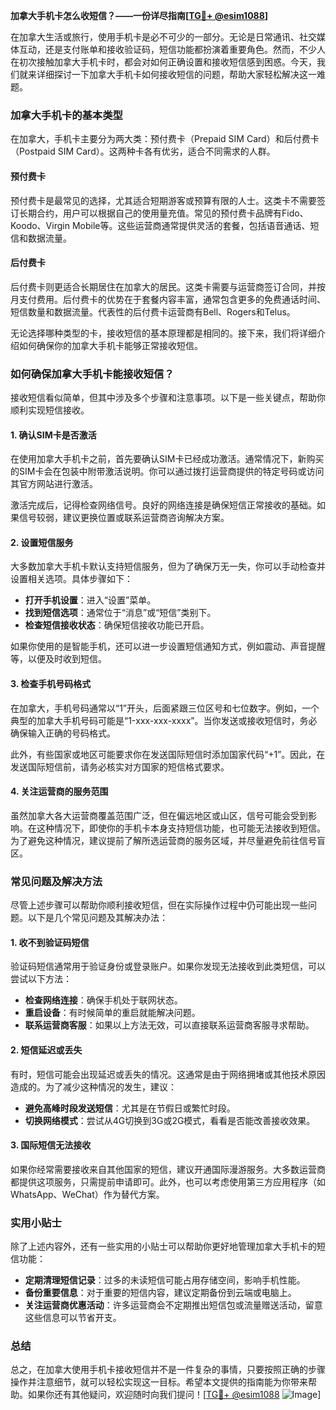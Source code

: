 **加拿大手机卡怎么收短信？——一份详尽指南[[TG💪+ @esim1088](https://t.me/s/esim1088)]**

在加拿大生活或旅行，使用手机卡是必不可少的一部分。无论是日常通讯、社交媒体互动，还是支付账单和接收验证码，短信功能都扮演着重要角色。然而，不少人在初次接触加拿大手机卡时，都会对如何正确设置和接收短信感到困惑。今天，我们就来详细探讨一下加拿大手机卡如何接收短信的问题，帮助大家轻松解决这一难题。

### 加拿大手机卡的基本类型

在加拿大，手机卡主要分为两大类：预付费卡（Prepaid SIM Card）和后付费卡（Postpaid SIM Card）。这两种卡各有优劣，适合不同需求的人群。

#### 预付费卡

预付费卡是最常见的选择，尤其适合短期游客或预算有限的人士。这类卡不需要签订长期合约，用户可以根据自己的使用量充值。常见的预付费卡品牌有Fido、Koodo、Virgin Mobile等。这些运营商通常提供灵活的套餐，包括语音通话、短信和数据流量。

#### 后付费卡

后付费卡则更适合长期居住在加拿大的居民。这类卡需要与运营商签订合同，并按月支付费用。后付费卡的优势在于套餐内容丰富，通常包含更多的免费通话时间、短信数量和数据流量。代表性的后付费卡运营商有Bell、Rogers和Telus。

无论选择哪种类型的卡，接收短信的基本原理都是相同的。接下来，我们将详细介绍如何确保你的加拿大手机卡能够正常接收短信。

### 如何确保加拿大手机卡能接收短信？

接收短信看似简单，但其中涉及多个步骤和注意事项。以下是一些关键点，帮助你顺利实现短信接收。

#### 1. 确认SIM卡是否激活

在使用加拿大手机卡之前，首先要确认SIM卡已经成功激活。通常情况下，新购买的SIM卡会在包装中附带激活说明。你可以通过拨打运营商提供的特定号码或访问其官方网站进行激活。

激活完成后，记得检查网络信号。良好的网络连接是确保短信正常接收的基础。如果信号较弱，建议更换位置或联系运营商咨询解决方案。

#### 2. 设置短信服务

大多数加拿大手机卡默认支持短信服务，但为了确保万无一失，你可以手动检查并设置相关选项。具体步骤如下：

- **打开手机设置**：进入“设置”菜单。
- **找到短信选项**：通常位于“消息”或“短信”类别下。
- **检查短信接收状态**：确保短信接收功能已开启。

如果你使用的是智能手机，还可以进一步设置短信通知方式，例如震动、声音提醒等，以便及时收到短信。

#### 3. 检查手机号码格式

在加拿大，手机号码通常以“1”开头，后面紧跟三位区号和七位数字。例如，一个典型的加拿大手机号码可能是“1-xxx-xxx-xxxx”。当你发送或接收短信时，务必确保输入正确的号码格式。

此外，有些国家或地区可能要求你在发送国际短信时添加国家代码“+1”。因此，在发送国际短信前，请务必核实对方国家的短信格式要求。

#### 4. 关注运营商的服务范围

虽然加拿大各大运营商覆盖范围广泛，但在偏远地区或山区，信号可能会受到影响。在这种情况下，即使你的手机卡本身支持短信功能，也可能无法接收到短信。为了避免这种情况，建议提前了解所选运营商的服务区域，并尽量避免前往信号盲区。

### 常见问题及解决方法

尽管上述步骤可以帮助你顺利接收短信，但在实际操作过程中仍可能出现一些问题。以下是几个常见问题及其解决办法：

#### 1. 收不到验证码短信

验证码短信通常用于验证身份或登录账户。如果你发现无法接收到此类短信，可以尝试以下方法：

- **检查网络连接**：确保手机处于联网状态。
- **重启设备**：有时候简单的重启就能解决问题。
- **联系运营商客服**：如果以上方法无效，可以直接联系运营商客服寻求帮助。

#### 2. 短信延迟或丢失

有时，短信可能会出现延迟或丢失的情况。这通常是由于网络拥堵或其他技术原因造成的。为了减少这种情况的发生，建议：

- **避免高峰时段发送短信**：尤其是在节假日或繁忙时段。
- **切换网络模式**：尝试从4G切换到3G或2G模式，看看是否能改善接收效果。

#### 3. 国际短信无法接收

如果你经常需要接收来自其他国家的短信，建议开通国际漫游服务。大多数运营商都提供这项服务，只需提前申请即可。此外，也可以考虑使用第三方应用程序（如WhatsApp、WeChat）作为替代方案。

### 实用小贴士

除了上述内容外，还有一些实用的小贴士可以帮助你更好地管理加拿大手机卡的短信功能：

- **定期清理短信记录**：过多的未读短信可能占用存储空间，影响手机性能。
- **备份重要信息**：对于重要的短信内容，建议定期备份到云端或电脑上。
- **关注运营商优惠活动**：许多运营商会不定期推出短信包或流量赠送活动，留意这些信息可以节省开支。

### 总结

总之，在加拿大使用手机卡接收短信并不是一件复杂的事情，只要按照正确的步骤操作并注意细节，就可以轻松实现这一目标。希望本文提供的指南能为你带来帮助。如果你还有其他疑问，欢迎随时向我们提问！[[TG💪+ @esim1088](https://t.me/s/esim1088) ![Image](https://i.postimg.cc/4NQfJmqS/Snipaste-2025-05-13-00-14-12.png)]